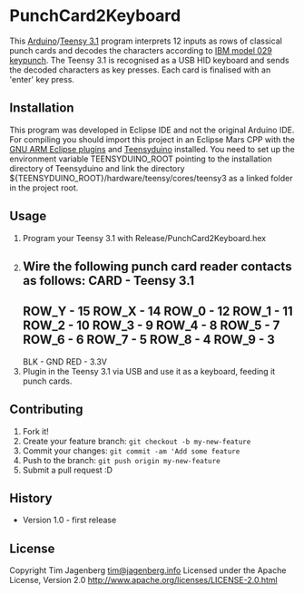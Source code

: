 # PunchCard2Keyboard

This [Arduino](http://arduino.cc/)/[Teensy 3.1](http://www.pjrc.com/teensy/teensy31.html) program interprets 12 inputs as rows of classical punch cards and decodes the characters according to [IBM model 029 keypunch](http://homepage.cs.uiowa.edu/~jones/cards/codes.html). The Teensy 3.1 is recognised as a USB HID keyboard and sends the decoded characters as key presses. Each card is finalised with an 'enter' key press.

## Installation

This program was developed in Eclipse IDE and not the original Arduino IDE. For compiling you should import this project in an Eclipse Mars CPP with the [GNU ARM Eclipse plugins](http://gnuarmeclipse.livius.net/blog/) and [Teensyduino](https://www.pjrc.com/teensy/teensyduino.html) installed. You need to set up the environment variable TEENSYDUINO_ROOT pointing to the installation directory of Teensyduino and link the directory ${TEENSYDUINO_ROOT}/hardware/teensy/cores/teensy3 as a linked folder in the project root.

## Usage

1. Program your Teensy 3.1 with Release/PunchCard2Keyboard.hex
2. Wire the following punch card reader contacts as follows:
   CARD  - Teensy 3.1
   ------------------
   ROW_Y - 15
   ROW_X - 14
   ROW_0 - 12
   ROW_1 - 11
   ROW_2 - 10
   ROW_3 - 9
   ROW_4 - 8
   ROW_5 - 7
   ROW_6 - 6
   ROW_7 - 5
   ROW_8 - 4
   ROW_9 - 3
   ------------------
   BLK - GND
   RED - 3.3V
3. Plugin in the Teensy 3.1 via USB and use it as a keyboard, feeding it punch cards.

## Contributing

1. Fork it!
2. Create your feature branch: `git checkout -b my-new-feature`
3. Commit your changes: `git commit -am 'Add some feature`
4. Push to the branch: `git push origin my-new-feature`
5. Submit a pull request :D

## History

* Version 1.0 - first release

## License

Copyright Tim Jagenberg <tim@jagenberg.info>
Licensed under the Apache License, Version 2.0
http://www.apache.org/licenses/LICENSE-2.0.html